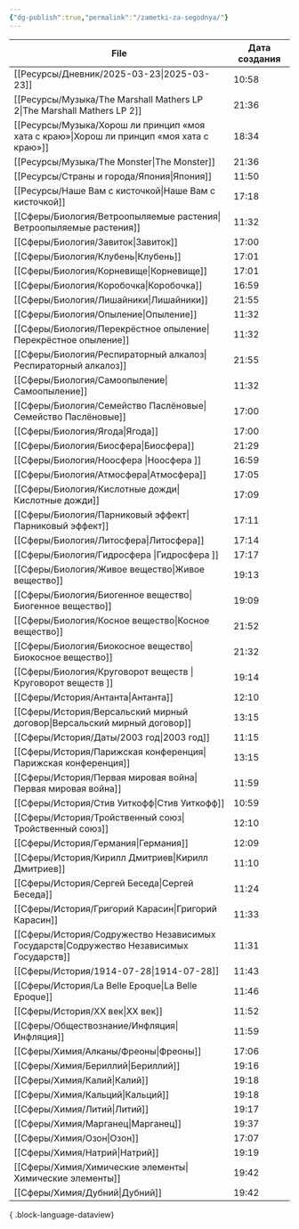 ```yaml
---
{"dg-publish":true,"permalink":"/zametki-za-segodnya/"}
---
```


| File                                                                                         | Дата создания |
| -------------------------------------------------------------------------------------------- | ------------- |
| [[Ресурсы/Дневник/2025-03-23\|2025-03-23]]                                                | 10:58         |
| [[Ресурсы/Музыка/The Marshall Mathers LP 2\|The Marshall Mathers LP 2]]                   | 21:36         |
| [[Ресурсы/Музыка/Хорош ли принцип «моя хата с краю»\|Хорош ли принцип «моя хата с краю»]] | 18:34         |
| [[Ресурсы/Музыка/The Monster\|The Monster]]                                               | 21:36         |
| [[Ресурсы/Страны и города/Япония\|Япония]]                                                | 11:50         |
| [[Ресурсы/Наше Вам с кисточкой\|Наше Вам с кисточкой]]                                    | 17:18         |
| [[Сферы/Биология/Ветроопыляемые растения\|Ветроопыляемые растения]]                       | 11:32         |
| [[Сферы/Биология/Завиток\|Завиток]]                                                       | 17:00         |
| [[Сферы/Биология/Клубень\|Клубень]]                                                       | 17:01         |
| [[Сферы/Биология/Корневище\|Корневище]]                                                   | 17:01         |
| [[Сферы/Биология/Коробочка\|Коробочка]]                                                   | 16:59         |
| [[Сферы/Биология/Лишайники\|Лишайники]]                                                   | 21:55         |
| [[Сферы/Биология/Опыление\|Опыление]]                                                     | 11:32         |
| [[Сферы/Биология/Перекрёстное опыление\|Перекрёстное опыление]]                           | 11:32         |
| [[Сферы/Биология/Респираторный алкалоз\|Респираторный алкалоз]]                           | 21:55         |
| [[Сферы/Биология/Самоопыление\|Самоопыление]]                                             | 11:32         |
| [[Сферы/Биология/Семейство Паслёновые\|Семейство Паслёновые]]                             | 17:00         |
| [[Сферы/Биология/Ягода\|Ягода]]                                                           | 17:00         |
| [[Сферы/Биология/Биосфера\|Биосфера]]                                                     | 21:29         |
| [[Сферы/Биология/Ноосфера \|Ноосфера ]]                                                   | 16:59         |
| [[Сферы/Биология/Атмосфера\|Атмосфера]]                                                   | 17:05         |
| [[Сферы/Биология/Кислотные дожди\|Кислотные дожди]]                                       | 17:09         |
| [[Сферы/Биология/Парниковый эффект\|Парниковый эффект]]                                   | 17:11         |
| [[Сферы/Биология/Литосфера\|Литосфера]]                                                   | 17:14         |
| [[Сферы/Биология/Гидросфера \|Гидросфера ]]                                               | 17:17         |
| [[Сферы/Биология/Живое вещество\|Живое вещество]]                                         | 19:13         |
| [[Сферы/Биология/Биогенное вещество\|Биогенное вещество]]                                 | 19:09         |
| [[Сферы/Биология/Косное вещество\|Косное вещество]]                                       | 21:52         |
| [[Сферы/Биология/Биокосное вещество\|Биокосное вещество]]                                 | 21:32         |
| [[Сферы/Биология/Круговорот веществ \|Круговорот веществ ]]                               | 19:14         |
| [[Сферы/История/Антанта\|Антанта]]                                                        | 12:10         |
| [[Сферы/История/Версальский мирный договор\|Версальский мирный договор]]                  | 13:15         |
| [[Сферы/История/Даты/2003 год\|2003 год]]                                                 | 11:15         |
| [[Сферы/История/Парижская конференция\|Парижская конференция]]                            | 13:15         |
| [[Сферы/История/Первая мировая война\|Первая мировая война]]                              | 11:59         |
| [[Сферы/История/Стив Уиткофф\|Стив Уиткофф]]                                              | 10:59         |
| [[Сферы/История/Тройственный союз\|Тройственный союз]]                                    | 12:10         |
| [[Сферы/История/Германия\|Германия]]                                                      | 12:09         |
| [[Сферы/История/Кирилл Дмитриев\|Кирилл Дмитриев]]                                        | 11:10         |
| [[Сферы/История/Сергей Беседа\|Сергей Беседа]]                                            | 11:24         |
| [[Сферы/История/Григорий Карасин\|Григорий Карасин]]                                      | 11:33         |
| [[Сферы/История/Содружество Независимых Государств\|Содружество Независимых Государств]]  | 11:31         |
| [[Сферы/История/1914-07-28\|1914-07-28]]                                                  | 11:43         |
| [[Сферы/История/La Belle Epoque\|La Belle Epoque]]                                        | 11:46         |
| [[Сферы/История/XX век\|XX век]]                                                          | 11:52         |
| [[Сферы/Обществознание/Инфляция\|Инфляция]]                                               | 11:59         |
| [[Сферы/Химия/Алканы/Фреоны\|Фреоны]]                                                     | 17:06         |
| [[Сферы/Химия/Бериллий\|Бериллий]]                                                        | 19:16         |
| [[Сферы/Химия/Калий\|Калий]]                                                              | 19:18         |
| [[Сферы/Химия/Кальций\|Кальций]]                                                          | 19:18         |
| [[Сферы/Химия/Литий\|Литий]]                                                              | 19:17         |
| [[Сферы/Химия/Марганец\|Марганец]]                                                        | 19:37         |
| [[Сферы/Химия/Озон\|Озон]]                                                                | 17:07         |
| [[Сферы/Химия/Натрий\|Натрий]]                                                            | 19:19         |
| [[Сферы/Химия/Химические элементы\|Химические элементы]]                                  | 19:42         |
| [[Сферы/Химия/Дубний\|Дубний]]                                                            | 19:42         |

{ .block-language-dataview}


